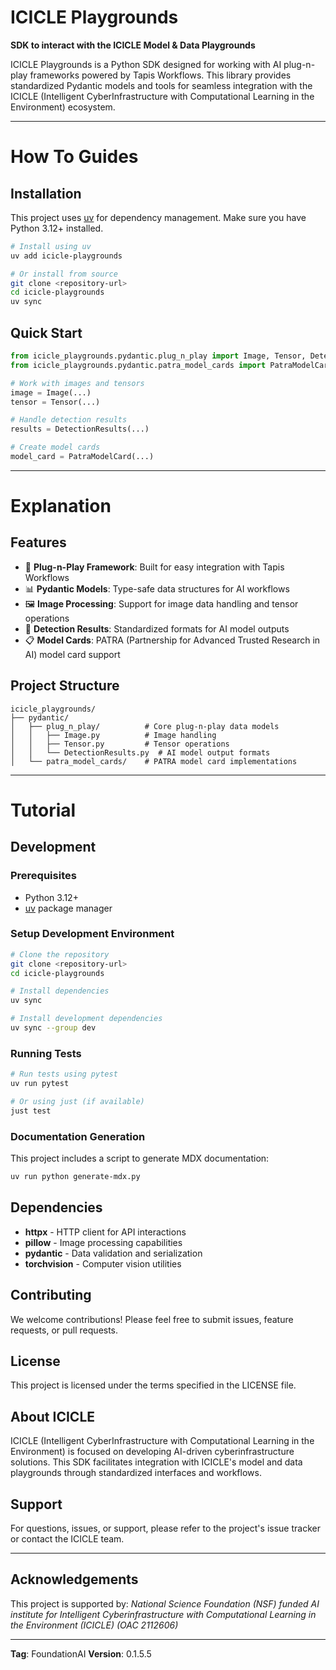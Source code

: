 # ICICLE Playgrounds

**SDK to interact with the ICICLE Model & Data Playgrounds**

ICICLE Playgrounds is a Python SDK designed for working with AI plug-n-play frameworks powered by Tapis Workflows. This library provides standardized Pydantic models and tools for seamless integration with the ICICLE (Intelligent CyberInfrastructure with Computational Learning in the Environment) ecosystem.

---

# How To Guides

## Installation

This project uses [uv](https://github.com/astral-sh/uv) for dependency management. Make sure you have Python 3.12+ installed.

```bash
# Install using uv
uv add icicle-playgrounds

# Or install from source
git clone <repository-url>
cd icicle-playgrounds
uv sync
```

## Quick Start

```python
from icicle_playgrounds.pydantic.plug_n_play import Image, Tensor, DetectionResults
from icicle_playgrounds.pydantic.patra_model_cards import PatraModelCard

# Work with images and tensors
image = Image(...)
tensor = Tensor(...)

# Handle detection results
results = DetectionResults(...)

# Create model cards
model_card = PatraModelCard(...)
```

---

# Explanation
## Features

- 🔧 **Plug-n-Play Framework**: Built for easy integration with Tapis Workflows
- 📊 **Pydantic Models**: Type-safe data structures for AI workflows
- 🖼️ **Image Processing**: Support for image data handling and tensor operations
- 🎯 **Detection Results**: Standardized formats for AI model outputs
- 📋 **Model Cards**: PATRA (Partnership for Advanced Trusted Research in AI) model card support
## Project Structure

```
icicle_playgrounds/
├── pydantic/
│   ├── plug_n_play/          # Core plug-n-play data models
│   │   ├── Image.py          # Image handling
│   │   ├── Tensor.py         # Tensor operations
│   │   └── DetectionResults.py  # AI model output formats
│   └── patra_model_cards/    # PATRA model card implementations
```

---

# Tutorial

## Development

### Prerequisites

- Python 3.12+
- [uv](https://github.com/astral-sh/uv) package manager

### Setup Development Environment

```bash
# Clone the repository
git clone <repository-url>
cd icicle-playgrounds

# Install dependencies
uv sync

# Install development dependencies
uv sync --group dev
```

### Running Tests

```bash
# Run tests using pytest
uv run pytest

# Or using just (if available)
just test
```

### Documentation Generation

This project includes a script to generate MDX documentation:

```bash
uv run python generate-mdx.py
```

## Dependencies

- **httpx** - HTTP client for API interactions
- **pillow** - Image processing capabilities
- **pydantic** - Data validation and serialization
- **torchvision** - Computer vision utilities

## Contributing

We welcome contributions! Please feel free to submit issues, feature requests, or pull requests.

## License

This project is licensed under the terms specified in the LICENSE file.

## About ICICLE

ICICLE (Intelligent CyberInfrastructure with Computational Learning in the Environment) is focused on developing AI-driven cyberinfrastructure solutions. This SDK facilitates integration with ICICLE's model and data playgrounds through standardized interfaces and workflows.

## Support

For questions, issues, or support, please refer to the project's issue tracker or contact the ICICLE team.

---

## Acknowledgements

This project is supported by:
*National Science Foundation (NSF) funded AI institute for Intelligent Cyberinfrastructure with Computational Learning in the Environment (ICICLE) (OAC 2112606)*

---
**Tag**: FoundationAI
**Version**: 0.1.5.5

